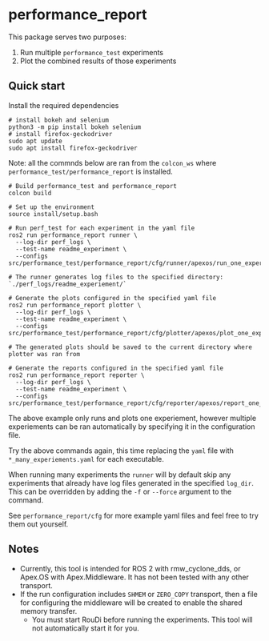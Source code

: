 # performance_report

This package serves two purposes:

1. Run multiple `performance_test` experiments
2. Plot the combined results of those experiments

## Quick start

Install the required dependencies

```
# install bokeh and selenium
python3 -m pip install bokeh selenium
# install firefox-geckodriver
sudo apt update
sudo apt install firefox-geckodriver
```

Note: all the commnds below are ran from the `colcon_ws` where `performance_test/performance_report` is installed.

```
# Build performance_test and performance_report
colcon build

# Set up the environment
source install/setup.bash

# Run perf_test for each experiment in the yaml file
ros2 run performance_report runner \
  --log-dir perf_logs \
  --test-name readme_experiment \
  --configs src/performance_test/performance_report/cfg/runner/apexos/run_one_experiment.yaml

# The runner generates log files to the specified directory: `./perf_logs/readme_experiement/`

# Generate the plots configured in the specified yaml file
ros2 run performance_report plotter \
  --log-dir perf_logs \
  --test-name readme_experiment \
  --configs src/performance_test/performance_report/cfg/plotter/apexos/plot_one_experiment.yaml

# The generated plots should be saved to the current directory where plotter was ran from

# Generate the reports configured in the specified yaml file
ros2 run performance_report reporter \
  --log-dir perf_logs \
  --test-name readme_experiment \
  --configs src/performance_test/performance_report/cfg/reporter/apexos/report_one_experiment.yaml
```

The above example only runs and plots one experiement, however multiple experiements can be ran
automatically by specifying it in the configuration file.

Try the above commands again, this time replacing the `yaml` file with `*_many_experiements.yaml`
for each executable.

When running many experiments the `runner` will by default skip any experiments that already have
log files generated in the specified `log_dir`. This can be overridden by adding the `-f` or
`--force` argument to the command.

See `performance_report/cfg` for more example yaml files and feel free to try them out yourself.

## Notes

- Currently, this tool is intended for ROS 2 with rmw_cyclone_dds, or Apex.OS with
  Apex.Middleware. It has not been tested with any other transport.
- If the run configuration includes `SHMEM` or `ZERO_COPY` transport, then a file for
  configuring the middleware will be created to enable the shared memory transfer.
  - You must start RouDi before running the experiments. This tool will not automatically
    start it for you.
